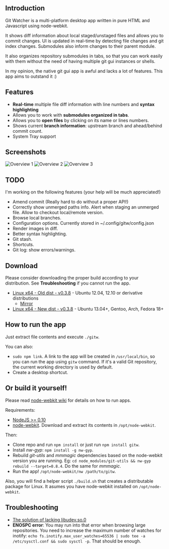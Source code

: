 ## Introduction

Git Watcher is a multi-platform desktop app written in pure HTML and Javascript using node-webkit.

It shows diff information about local staged/unstaged files and allows you to commit changes. UI is updated in real-time by detecting file changes and git index changes. Submodules also inform changes to their parent module.

It also organizes repository submodules in tabs, so that you can work easily with them without the need of having multiple git gui instances or shells.

In my opinion, the native git gui app is awful and lacks a lot of features. This app aims to outstand it :)

## Features

* **Real-time** multiple file diff information with line numbers and **syntax highlighting**
* Allows you to work with **submodules organized in tabs**.
* Allows you to **open files** by clicking on its name or lines numbers.
* Shows current **branch information**: upstream branch and ahead/behind commit count.
* System Tray support

## Screenshots
![Overview 1](http://i.imgur.com/sPpmjhO.png)
![Overview 2](http://i.imgur.com/4QWxanD.png)
![Overview 3](http://i.imgur.com/56Ou6Ju.png)

## TODO

I'm working on the following features
(your help will be much appreciated!)

* Amend commit (Really hard to do without a proper API!)
* Correctly show unmerged paths info. Alert when staging an unmerged file. Allow to checkout local/remote version.
* Browse local branches.
* Configuration options. Currently stored in ~/.config/gitw/config.json
* Render images in diff.
* Better syntax highlighting.
* Git stash.
* Shortcuts.
* Git log: show errors/warnings.

## Download

Please consider downloading the proper build according to your distribution. See __Troubleshooting__ if you cannot run the app.

* [Linux x64 - Old dist - v0.3.8](https://drive.google.com/file/d/0BwAprEYudUlFUE13X2JWU2VKWWc/edit?usp=sharing) - Ubuntu 12.04, 12.10 or derivative distributions
    * [Mirror](https://mega.co.nz/#!jJwVzSJL!pSogn8WtnZoM33UKba_oDyYujWrzn8d9MkRo0Z5he3I)
* [Linux x64 - New dist - v0.3.8](https://drive.google.com/file/d/0BwAprEYudUlFZURUVUJXTXlXdGc/edit?usp=sharing) - Ubuntu 13.04+, Gentoo, Arch, Fedora 18+

## How to run the app

Just extract file contents and execute `./gitw`.

You can also:
* `sudo npm link`. A link to the app will be created in `/usr/local/bin`, so you can run the app using `gitw` command. If it's a valid Git repository, the current working directory is used by default.
* Create a desktop shortcut.

## Or build it yourself!

Please read [node-webkit wiki](https://github.com/rogerwang/node-webkit/wiki) for details on how to run apps.

Requirements:
* [NodeJS >= 0.10](http://nodejs.org/download/)
* [node-webkit](https://github.com/rogerwang/node-webkit#downloads). Download and extract its contents in `/opt/node-webkit`.


Then:
* Clone repo and run `npm install` or just run `npm install gitw`.
* Install *nw-gyp*: `npm install -g nw-gyp`.
* Rebuild *git-utils* and *mmmagic* dependencies based on the node-webkit version you are running. Eg: `cd node_modules/git-utils && nw-gyp rebuild --target=0.8.4`. Do the same for *mmmagic*.
* Run the app! `/opt/node-webkit/nw /path/to/gitw`.

Also, you will find a helper script `./build.sh` that creates a distributable package for Linux. It asumes you have node-webkit installed on `/opt/node-webkit`.

## Troubleshooting

* [The solution of lacking libudev.so.0](https://github.com/rogerwang/node-webkit/wiki/The-solution-of-lacking-libudev.so.0)
* __ENOSPC error__: You may run into that error when browsing large repositories. You need to increase the maximum number of watches for inotify: `echo fs.inotify.max_user_watches=65536 | sudo tee -a /etc/sysctl.conf && sudo sysctl -p`. That should be enough.
